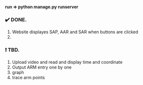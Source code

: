 #### run => python manage.py runserver
### :heavy_check_mark: DONE.
1.  Website displayes SAP, AAR and SAR when buttons are clicked
2.

### :heavy_exclamation_mark: TBD.
1.  Upload video and read and display time and coordinate
2.  Output ARM entry one by one
3.  graph
4.  trace arm points 
